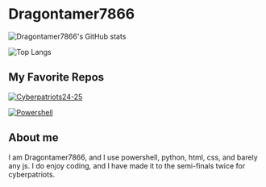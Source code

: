 # Dragontamer7866
![Dragontamer7866's GitHub stats](https://github-readme-stats.vercel.app/api?username=dragontamer7866&show_icons=true&theme=ambient_gradient)

![Top Langs](https://github-readme-stats.vercel.app/api/top-langs/?username=dragontamer7866&size_weight=0.5&count_weight=0.5&theme=ambient_gradient)

## My Favorite Repos

[![Cyberpatriots24-25](https://github-readme-stats.vercel.app/api/pin/?username=dragontamer7866&repo=Cyberpatriots24-25&theme=ambient_gradient)](https://github.com/dragontamer7866/Cyberpatriots24-25)

[![Powershell](https://github-readme-stats.vercel.app/api/pin/?username=dragontamer7866&repo=Cyberpatriots24-25&theme=ambient_gradient)](https://github.com/PowerShell/PowerShell)

## About me

I am Dragontamer7866, and I use powershell, python, html, css, and barely any js. I do enjoy coding, and I have made it to the semi-finals
twice for cyberpatriots.
